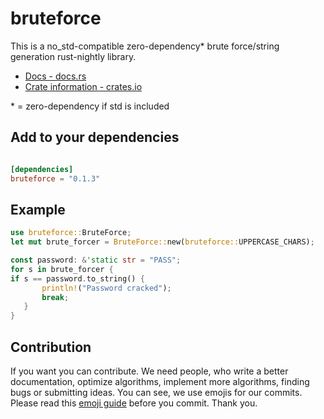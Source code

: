 # bruteforce

This is a no_std-compatible zero-dependency* brute force/string generation rust-nightly library.
* [Docs - docs.rs](https://docs.rs/bruteforce/)
* [Crate information - crates.io](https://crates.io/crates/bruteforce/)

\* = zero-dependency if std is included  

## Add to your dependencies

```toml

[dependencies]
bruteforce = "0.1.3"

```

  

## Example

```rs
use bruteforce::BruteForce;
let mut brute_forcer = BruteForce::new(bruteforce::UPPERCASE_CHARS);

const password: &'static str = "PASS";
for s in brute_forcer {
if s == password.to_string() {
       println!("Password cracked");
       break;
   }
}
```

  

## Contribution

  

If you want you can contribute. We need people, who write a better documentation, optimize algorithms, implement more algorithms, finding bugs or submitting ideas.
You can see, we use emojis for our commits. Please read this [emoji guide](https://gitmoji.carloscuesta.me/) before you commit. Thank you.
